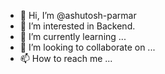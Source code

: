 - 👋 Hi, I’m @ashutosh-parmar
- 👀 I’m interested in Backend.
- 🌱 I’m currently learning ...
- 💞️ I’m looking to collaborate on ...
- 📫 How to reach me ...

<!---
ashutosh-parmar/ashutosh-parmar is a ✨ special ✨ repository because its `README.md` (this file) appears on your GitHub profile.
You can click the Preview link to take a look at your changes.
--->
